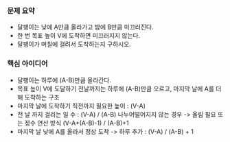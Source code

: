 ### 문제 요약
- 달팽이는 낮에 A만큼 올라가고 밤에 B만큼 미끄러진다. 
- 한 번 목표 높이 V에 도착하면 미끄러지지 않는다. 
- 달팽이가 며칠에 걸려서 도착하는지 구하시오.

### 핵심 아이디어
- 달팽이는 하루에 (A-B)만큼 올라간다. 
- 목표 높이 V에 도달하기 전날까지는 하루에 (A-B)만큼 오르고, 마지막 날에 A를 더해 도착하는 구조
- 마지막 날에 도착하기 직전까지 필요한 높이 : (V-A)
- 전 날 까지 걸리는 일 수 : (V-A) / (A-B) 
    나누어떨어지지 않는 경우 -> 올림 필요
    또는 정수 연산 방식 (V-A+(A-B)-1) / (A-B)+1
- 마지막 날 낮에 A를 올라서 정상 도착 -> 하루 추가 : (V-A) / (A-B) + 1


